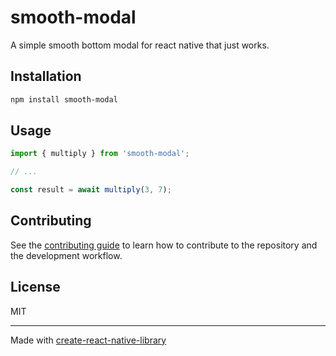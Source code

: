 # smooth-modal

A simple smooth bottom modal for react native that just works.

## Installation

```sh
npm install smooth-modal
```

## Usage


```js
import { multiply } from 'smooth-modal';

// ...

const result = await multiply(3, 7);
```


## Contributing

See the [contributing guide](CONTRIBUTING.md) to learn how to contribute to the repository and the development workflow.

## License

MIT

---

Made with [create-react-native-library](https://github.com/callstack/react-native-builder-bob)
